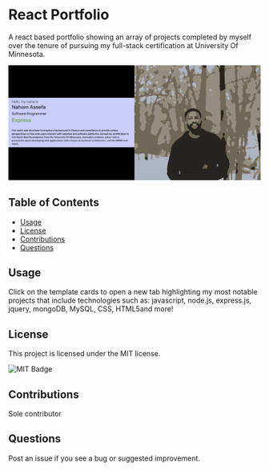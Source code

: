 # React Portfolio
A react based portfolio showing an array of projects completed by myself over the tenure of pursuing my full-stack certification at University Of Minnesota.

![React Portfolio Screenshot](react-md.png)

## Table of Contents

- [Usage](#usage)
- [License](#license)
- [Contributions](#contributions)
- [Questions](#questions)

## Usage

Click on the template cards to open a new tab highlighting my most notable projects that include technologies such as: javascript, node.js, express.js, jquery, mongoDB, MySQL, CSS, HTML5and more!

## License

This project is licensed under the MIT license.

![MIT Badge](https://img.shields.io/npm/l/f)

## Contributions

Sole contributor 

## Questions

Post an issue if you see a bug or suggested improvement.
